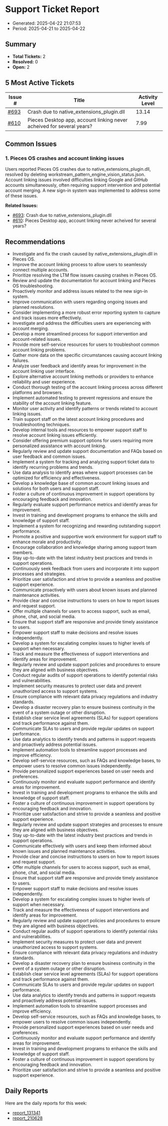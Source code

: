 # Support Ticket Report
- Generated: 2025-04-22 21:07:53
- Period: 2025-04-21 to 2025-04-22

## Summary
- **Total Tickets:** 2
- **Resolved:** 0
- **Open:** 2

## 5 Most Active Tickets
| Issue # | Title | Activity Level |
|---------|-------|----------------|
| [#693](https://github.com/pieces-app/support/issues/693) | Crash due to native_extensions_plugin.dll | 13.14 |
| [#610](https://github.com/pieces-app/support/issues/610) | Pieces Desktop app, account linking never acheived for several years? | 7.99 |

## Common Issues
### 1. Pieces OS crashes and account linking issues
Users reported Pieces OS crashes due to native_extensions_plugin.dll, resolved by deleting workstream_pattern_engine_vision_status.json.  Account linking issues involved difficulties linking Google and GitHub accounts simultaneously, often requiring support intervention and potential account merging. A new sign-in system was implemented to address some of these issues.

**Related Issues:**
- [#693](https://github.com/pieces-app/support/issues/693): Crash due to native_extensions_plugin.dll
- [#610](https://github.com/pieces-app/support/issues/610): Pieces Desktop app, account linking never acheived for several years?


## Recommendations
- Investigate and fix the crash caused by native_extensions_plugin.dll in Pieces OS.
- Improve the account linking process to allow users to seamlessly connect multiple accounts.
- Prioritize resolving the LTM flow issues causing crashes in Pieces OS.
- Review and update the documentation for account linking and Pieces OS troubleshooting.
- Proactively monitor and address issues related to the new sign-in system.
- Improve communication with users regarding ongoing issues and planned resolutions.
- Consider implementing a more robust error reporting system to capture and track issues more effectively.
- Investigate and address the difficulties users are experiencing with account merging.
- Develop a more streamlined process for support intervention and account-related issues.
- Provide more self-service resources for users to troubleshoot common account linking problems.
- Gather more data on the specific circumstances causing account linking failures.
- Analyze user feedback and identify areas for improvement in the account linking user interface.
- Explore alternative account linking methods or providers to enhance reliability and user experience.
- Conduct thorough testing of the account linking process across different platforms and browsers.
- Implement automated testing to prevent regressions and ensure the stability of the account linking feature.
- Monitor user activity and identify patterns or trends related to account linking issues.
- Train support staff on the latest account linking procedures and troubleshooting techniques.
- Develop internal tools and resources to empower support staff to resolve account linking issues efficiently.
- Consider offering premium support options for users requiring more personalized assistance with account linking.
- Regularly review and update support documentation and FAQs based on user feedback and common issues.
- Implement a system for tracking and analyzing support ticket data to identify recurring problems and trends.
- Use data analysis to identify areas where support processes can be optimized for efficiency and effectiveness.
- Develop a knowledge base of common account linking issues and solutions for both users and support staff.
- Foster a culture of continuous improvement in support operations by encouraging feedback and innovation.
- Regularly evaluate support performance metrics and identify areas for improvement.
- Invest in training and development programs to enhance the skills and knowledge of support staff.
- Implement a system for recognizing and rewarding outstanding support performance.
- Promote a positive and supportive work environment for support staff to enhance morale and productivity.
- Encourage collaboration and knowledge sharing among support team members.
- Stay up-to-date with the latest industry best practices and trends in support operations.
- Continuously seek feedback from users and incorporate it into support processes and strategies.
- Prioritize user satisfaction and strive to provide a seamless and positive support experience.
- Communicate proactively with users about known issues and planned maintenance activities.
- Provide clear and concise instructions to users on how to report issues and request support.
- Offer multiple channels for users to access support, such as email, phone, chat, and social media.
- Ensure that support staff are responsive and provide timely assistance to users.
- Empower support staff to make decisions and resolve issues independently.
- Develop a system for escalating complex issues to higher levels of support when necessary.
- Track and measure the effectiveness of support interventions and identify areas for improvement.
- Regularly review and update support policies and procedures to ensure they are aligned with business objectives.
- Conduct regular audits of support operations to identify potential risks and vulnerabilities.
- Implement security measures to protect user data and prevent unauthorized access to support systems.
- Ensure compliance with relevant data privacy regulations and industry standards.
- Develop a disaster recovery plan to ensure business continuity in the event of a system outage or other disruption.
- Establish clear service level agreements (SLAs) for support operations and track performance against them.
- Communicate SLAs to users and provide regular updates on support performance.
- Use data analytics to identify trends and patterns in support requests and proactively address potential issues.
- Implement automation tools to streamline support processes and improve efficiency.
- Develop self-service resources, such as FAQs and knowledge bases, to empower users to resolve common issues independently.
- Provide personalized support experiences based on user needs and preferences.
- Continuously monitor and evaluate support performance and identify areas for improvement.
- Invest in training and development programs to enhance the skills and knowledge of support staff.
- Foster a culture of continuous improvement in support operations by encouraging feedback and innovation.
- Prioritize user satisfaction and strive to provide a seamless and positive support experience.
- Regularly review and update support strategies and processes to ensure they are aligned with business objectives.
- Stay up-to-date with the latest industry best practices and trends in support operations.
- Communicate effectively with users and keep them informed about known issues and planned maintenance activities.
- Provide clear and concise instructions to users on how to report issues and request support.
- Offer multiple channels for users to access support, such as email, phone, chat, and social media.
- Ensure that support staff are responsive and provide timely assistance to users.
- Empower support staff to make decisions and resolve issues independently.
- Develop a system for escalating complex issues to higher levels of support when necessary.
- Track and measure the effectiveness of support interventions and identify areas for improvement.
- Regularly review and update support policies and procedures to ensure they are aligned with business objectives.
- Conduct regular audits of support operations to identify potential risks and vulnerabilities.
- Implement security measures to protect user data and prevent unauthorized access to support systems.
- Ensure compliance with relevant data privacy regulations and industry standards.
- Develop a disaster recovery plan to ensure business continuity in the event of a system outage or other disruption.
- Establish clear service level agreements (SLAs) for support operations and track performance against them.
- Communicate SLAs to users and provide regular updates on support performance.
- Use data analytics to identify trends and patterns in support requests and proactively address potential issues.
- Implement automation tools to streamline support processes and improve efficiency.
- Develop self-service resources, such as FAQs and knowledge bases, to empower users to resolve common issues independently.
- Provide personalized support experiences based on user needs and preferences.
- Continuously monitor and evaluate support performance and identify areas for improvement.
- Invest in training and development programs to enhance the skills and knowledge of support staff.
- Foster a culture of continuous improvement in support operations by encouraging feedback and innovation.
- Prioritize user satisfaction and strive to provide a seamless and positive support experience.

## Daily Reports
Here are the daily reports for this week:

- [report_131341](daily/2025-04-22/report_131341.md)
- [report_210628](daily/2025-04-22/report_210628.md)
